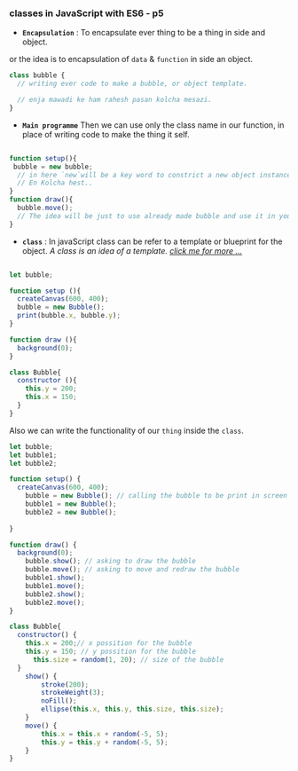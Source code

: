 ### classes in JavaScript with ES6 - p5

- **`Encapsulation`** : To encapsulate ever thing to be a thing in side and object.

or the idea is to encapsulation of `data` & `function` in side an object.

```javascript 
class bubble {
  // writing ever code to make a bubble, or object template.

  // enja mawadi ke ham rahesh pasan kolcha mesazi.
}
```
- **`Main programme`** Then we can use only the class name in our function, in place of writing code to make the thing it self.

```javascript 

function setup(){
 bubble = new bubble;
  // in here `new`will be a key word to constrict a new object instances. 
  // En Kolcha hest..
}
function draw(){
  bubble.move();
  // The idea will be just to use already made bubble and use it in your animation or drawing.
}
```

- **`class`** : In javaScript class can be refer to a template or blueprint for the object.
*A class is an idea of a template. [click me for more ...](https://www.youtube.com/watch?v=T-HGdc8L-7w&list=PLRqwX-V7Uu6Zy51Q-x9tMWIv9cueOFTFA&index=24)* 

```javascript 

let bubble;

function setup (){
  createCanvas(600, 400);
  bubble = new Bubble();
  print(bubble.x, bubble.y);
}

function draw (){
  background(0);
}

class Bubble{
  constructor (){
    this.y = 200;
    this.x = 150;
  }
}
```
Also we can write the functionality of our `thing` inside the `class`.

```javascript 
let bubble;
let bubble1;
let bubble2;

function setup() {
  createCanvas(600, 400);
    bubble = new Bubble(); // calling the bubble to be print in screen
    bubble1 = new Bubble();
    bubble2 = new Bubble();
  
}

function draw() {
  background(0);
    bubble.show(); // asking to draw the bubble
    bubble.move(); // asking to move and redraw the bubble
    bubble1.show();
    bubble1.move();
    bubble2.show();
    bubble2.move();
}

class Bubble{
  constructor() {
    this.x = 200;// x possition for the bubble
    this.y = 150; // y possition for the bubble
      this.size = random(1, 20); // size of the bubble 
  }
    show() {
        stroke(200);
        strokeWeight(3);
        noFill();
        ellipse(this.x, this.y, this.size, this.size);
    }
    move() {
        this.x = this.x + random(-5, 5);
        this.y = this.y + random(-5, 5);
    }
}
```
